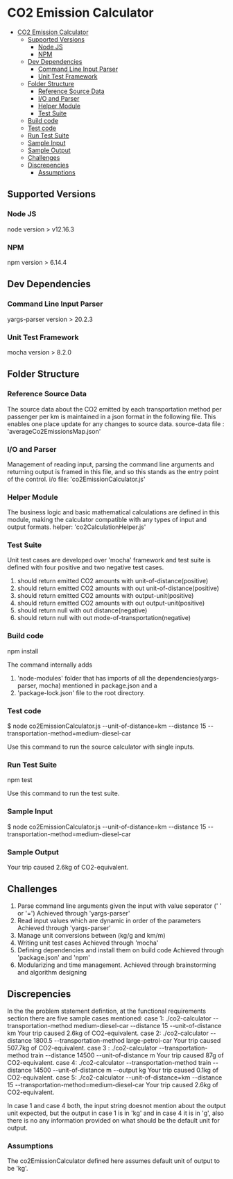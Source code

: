 
# CO2 Emission Calculator
<!-- TOC -->

- [CO2 Emission Calculator](#co2-emission-calculator)
    - [Supported Versions](#supported-versions)
        - [Node JS](#node-js)
        - [NPM](#npm)
    - [Dev Dependencies](#dev-dependencies)
        - [Command Line Input Parser](#command-line-input-parser)
        - [Unit Test Framework](#unit-test-framework)
    - [Folder Structure](#folder-structure)
        - [Reference Source Data](#reference-source-data)
        - [I/O and Parser](#i/o-and-parser)
        - [Helper Module](#helper-module)
        - [Test Suite](#test-suite)
    - [Build code](#build-code)
    - [Test code](#test-code)
    - [Run Test Suite](#run-test-suite)
    - [Sample Input](#sample-input)
    - [Sample Output](#sample-output)
    - [Challenges](#challenges)
    - [Discrepencies](#discrepencies)
        - [Assumptions](#assumptions)

<!-- /TOC -->

## Supported Versions

### Node JS
node version > v12.16.3

### NPM
npm version > 6.14.4

## Dev Dependencies

### Command Line Input Parser
yargs-parser version > 20.2.3

### Unit Test Framework
mocha version > 8.2.0

## Folder Structure

### Reference Source Data
The source data about the CO2 emitted by each transportation method per passenger per km is maintained in a json format in the following file. This enables one place update for any changes to source data.
source-data file : 'averageCo2EmissionsMap.json'

### I/O and Parser
Management of reading input, parsing the command line arguments and returning output is framed in this file, and so this stands as the entry point of the control.
i/o file: 'co2EmissionCalculator.js'

### Helper Module
The business logic and basic mathematical calculations are defined in this module, making the calculator compatible with any types of input and output formats.
helper: 'co2CalculationHelper.js'

### Test Suite
Unit test cases are developed over 'mocha' framework and test suite is defined with four positive and two negative test cases.
1. should return emitted CO2 amounts with unit-of-distance(positive)
2. should return emitted CO2 amounts with out unit-of-distance(positive)
3. should return emitted CO2 amounts with output-unit(positive)
4. should return emitted CO2 amounts with out output-unit(positive)
5. should return null with out distance(negative)
6. should return null with out mode-of-transportation(negative)

### Build code
npm install

The command internally adds 
1. 'node-modules' folder that has imports of all the dependencies(yargs-parser, mocha) mentioned in package.json
and a 
2. 'package-lock.json' file
to the root directory.

### Test code
$ node co2EmissionCalculator.js  --unit-of-distance=km --distance 15 --transportation-method=medium-diesel-car

Use this command to run the source calculator with single inputs.
### Run Test Suite
npm test

Use this command to run the test suite.
### Sample Input
$ node co2EmissionCalculator.js  --unit-of-distance=km --distance 15 --transportation-method=medium-diesel-car

### Sample Output
Your trip caused 2.6kg of CO2-equivalent.

## Challenges
1. Parse command line arguments given the input with value seperator (' ' or '=')
    Achieved through 'yargs-parser'
2. Read input values which are dynamic in order of the parameters
    Achieved through 'yargs-parser'
3. Manage unit conversions between (kg/g and km/m)
4. Writing unit test cases 
    Achieved through 'mocha'
5. Defining dependencies and install them on build code
    Achieved through 'package.json' and 'npm'
6. Modularizing and time management.
    Achieved through brainstorming and algorithm designing

## Discrepencies
In the the problem statement defintion, at the functional requirements section there are five sample cases mentioned:
case 1:  ./co2-calculator --transportation-method medium-diesel-car --distance 15 --unit-of-distance km Your trip caused 2.6kg of CO2-equivalent.
case 2:  ./co2-calculator --distance 1800.5 --transportation-method large-petrol-car Your trip caused 507.7kg of CO2-equivalent.
case 3 :  ./co2-calculator --transportation-method train --distance 14500 --unit-of-distance m Your trip caused 87g of CO2-equivalent.
case 4: ./co2-calculator --transportation-method train --distance 14500 --unit-of-distance m --output kg Your trip caused 0.1kg of CO2-equivalent.
case 5: ./co2-calculator --unit-of-distance=km --distance 15 --transportation-method=medium-diesel-car  Your trip caused 2.6kg of CO2-equivalent.

In case 1 and case 4 both, the input string doesnot mention about the output unit expected, but the output in case 1 is in 'kg' and in case 4 it is in 'g', also there is no any information provided on what should be the default unit for output.
### Assumptions
The co2EmissionCalculator defined here assumes default unit of output to be 'kg'.